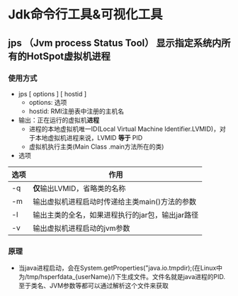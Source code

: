 # Jdk命令行工具&可视化工具
## jps （Jvm process Status Tool） 显示指定系统内所有的HotSpot虚拟机**进程**
### 使用方式
+ jps [ options ] [ hostid ]
  - options: 选项
  - hostid: RMI注册表中注册的主机名
+ 输出：正在运行的虚拟机**进程**
   - 进程的本地虚拟机唯一ID(Local Virtual Machine Identifier.LVMID)，对于本地虚拟机进程来说，LVMID **等于** PID
   - 虚拟机执行主类(Main Class .main方法所在的类)
+ 选项  

|选项|作用|
|---|---|
|-q|**仅**输出LVMID，省略类的名称|
|-m|输出虚拟机进程启动时传递给主类main()方法的参数|
|-l|输出主类的全名，如果进程执行的jar包，输出jar路径|
|-v|输出虚拟机进程启动的jvm参数|

### 原理
+ 当java进程启动，会在System.getProperties("java.io.tmpdir);(在Linux中为/tmp/hsperfdata_{userName}/)下生成文件。文件名就是java进程的PID.至于类名、JVM参数等都可以通过解析这个文件来获取
## 
## 
##